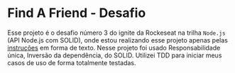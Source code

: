 # Find A Friend - Desafio

Esse projeto é o desafio número 3 do ignite da Rockeseat na trilha `Node.js` (API Node.js com SOLID), onde estou realizando esse projeto apenas pelas [instruções](https://efficient-sloth-d85.notion.site/Desafio-03-0b927eb32dbd4f21ab40224ffdf6cf19) em forma de texto.
Nesse projeto foi usado Responsabilidade única, Inversão da dependência, do SOLID. Utilizei TDD para iniciar meus casos de uso de forma totalmente testadas.
